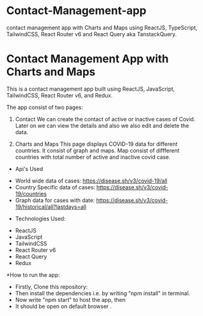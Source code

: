 # Contact-Management-app
contact management app with Charts and Maps using ReactJS, TypeScript, TailwindCSS, React Router v6 and React Query aka TanstackQuery.
# Contact Management App with Charts and Maps
This is a contact management app built using ReactJS, JavaScript, TailwindCSS, React Router v6, and Redux. 

The app consist of two pages:

1. Contact 
We can create the contact of active or inactive cases of Covid. Later on we can view the details and also we also edit and delete the data.

2.  Charts and Maps
This page displays COVID-19 data for different countries.
It consist of graph and maps. Map consist of diffferent countries with total number of active and inactive covid case.



* Api's Used

- World wide data of cases: https://disease.sh/v3/covid-19/all
- Country Specific data of cases: https://disease.sh/v3/covid-19/countries
- Graph data for cases with date: https://disease.sh/v3/covid-19/historical/all?lastdays=all

* Technologies Used:

- ReactJS
- JavaScript
- TailwindCSS
- React Router v6
- React Query
- Redux


*How to run the app:

- Firstly, Clone this repository:
- Then install the dependencies i.e. by writing "npm install" in terminal.
- Now write "npm start" to host the app, then
- It should be open on default browser .
